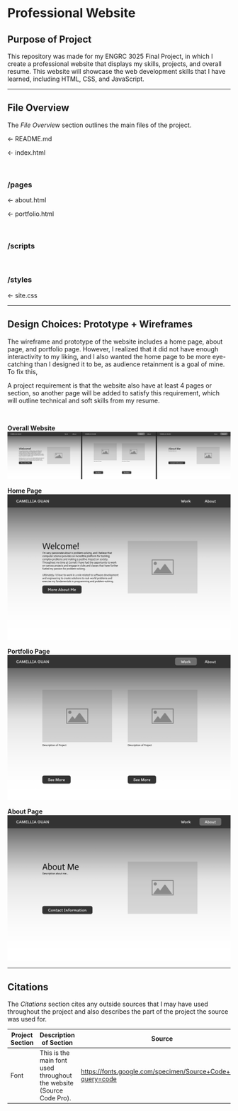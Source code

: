 # Professional Website

## Purpose of Project
This repository was made for my ENGRC 3025 Final Project, in which I create a professional website that displays my skills, projects, and overall resume. This website will showcase the web development skills that I have learned, including HTML, CSS, and JavaScript.

<hr/>

## File Overview
The *File Overview* section outlines the main files of the project.

 ← README.md

 ← index.html

<br />

### /pages

 ← about.html

 ← portfolio.html

<br />

### /scripts

<br />

### /styles

 ← site.css

<hr/>

## Design Choices: Prototype + Wireframes

The wireframe and prototype of the website includes a home page, about page, and portfolio page. However, I realized that it did not have enough interactivity to my liking, and I also wanted the home page to be more eye-catching than I designed it to be, as audience retainment is a goal of mine. To fix this, 

A project requirement is that the website also have at least 4 pages or section, so another page will be added to satisfy this requirement, which will outline technical and soft skills from my resume.

<br/>

__Overall Website__
![website wireframe 1](design/website-wireframe.png)

__Home Page__
![home wireframe 1](design/home-wireframe.png)

__Portfolio Page__
![portfolio wireframe 1](design/portfolio-wireframe.png)

__About Page__
![about wireframe 1](design/about-wireframe.png)

<hr />

## Citations

The *Citations* section cites any outside sources that I may have used throughout the project and also describes the part of the project the source was used for.

| Project Section | Description of Section | Source |
| - | - | - |
| Font | This is the main font used throughout the website (Source Code Pro). | https://fonts.google.com/specimen/Source+Code+Pro?query=code |